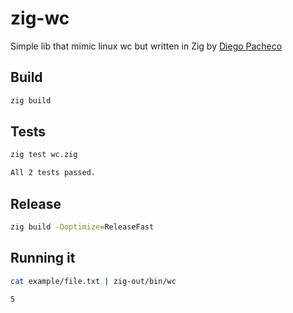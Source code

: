 # zig-wc

Simple lib that mimic linux wc but written in Zig by <a href="https://diegopacheco.github.io/">Diego Pacheco</a>

## Build
```bash
zig build
```
## Tests
```bash
zig test wc.zig
```
```bash
All 2 tests passed.
```
## Release
```bash
zig build -Doptimize=ReleaseFast
```
## Running it
```bash
cat example/file.txt | zig-out/bin/wc
```
```
5
```
